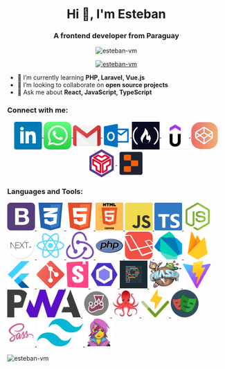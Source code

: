 <h1 align="center">Hi 👋, I'm Esteban</h1>
<h3 align="center">A frontend developer from Paraguay</h3>
<p align="center"> <img src="https://komarev.com/ghpvc/?username=esteban-vm&label=Profile%20views&color=0e75b6&style=flat" alt="esteban-vm" /> </p>
<p align="center"> <a href="https://github.com/ryo-ma/github-profile-trophy"><img src="https://github-profile-trophy.vercel.app/?username=esteban-vm" alt="esteban-vm" /></a> </p>

- 🌱 I’m currently learning **PHP, Laravel, Vue.js**
- 👯 I’m looking to collaborate on **open source projects**
- 💬 Ask me about **React, JavaScript, TypeScript**

<h3 align="left">Connect with me:</h3>
<p align="center">

<a href="https://linkedin.com/in/esteban-vera-mantero" title="LinkedIn">
  <img align="center" src="/icons/LinkedIn.png" alt="LinkedIn" />
</a>

<a href="https://wa.link/x95h58" title="WhatsApp">
  <img align="center" src="/icons/WhatsApp.png" alt="WhatsApp" />
</a>

<a href="https://wa.link/x95h58" title="Gmail">
  <img align="center" src="/icons/Gmail.png" alt="Gmail" />
</a>

<a href="https://wa.link/x95h58" title="Outlook">
  <img align="center" src="/icons/Outlook.png" alt="Outlook" />
</a>

<a href="https://www.freecodecamp.org/EstebanVM" title="FreeCodeCamp">
  <img align="center" src="/icons/FreeCodeCamp.png" alt="FreeCodeCamp" />
</a>

<a href="https://www.freecodecamp.org/EstebanVM" title="Udemy">
  <img align="center" src="/icons/Udemy.png" alt="Udemy" />
</a>

<a href="https://codepen.io/esteban-vera" title="CodePen" >
  <img align="center" src="/icons/CodePen.png" alt="CodePen" />
</a>

<a href="https://codesandbox.com/estebanvm1990" title="CodeSandbox">
  <img align="center" src="/icons/CodeSandbox.png" alt="CodeSandbox" />
</a>

<a href="https://replit.com/@esteban-90" title="Replit">
  <img align="center" src="/icons/Replit.png" alt="Replit" />
</a>

</p>

<h3 align="left">Languages and Tools:</h3>

  <p align="left">
    <a href="https://getbootstrap.com" title="BootstrapCSS">
      <img src="/icons/BootstrapCSS.png" alt="BootstrapCSS" />
    </a>
    <a href="https://www.w3schools.com/css/" title="CSS3">
      <img src="/icons/CSS3.png" alt="CSS3" />
    </a>
    <a href="https://www.w3.org/html/" title="HTML5">
      <img src="/icons/HTML5.png" alt="HTML5" />
    </a>
    <a href="https://www.w3schools.com/html/html5_canvas.asp" title="HTMLCanvas" >
      <img src="/icons/HTMLCanvas.png" alt="HTMLCanvas" />
    </a>
    <a href="https://developer.mozilla.org/en-US/docs/Web/JavaScript" title="JavaScript">
      <img src="/icons/JavaScript.png" alt="JavaScript" />
    </a>
    <a href="https://www.typescriptlang.org/" title="TypeScript">
      <img src="/icons/TypeScript.png" alt="TypeScript" />
    </a>
     <a href="https://www.typescriptlang.org/" title="NodeJS">
      <img src="/icons/NodeJS.png" alt="NodeJS" />
    </a>
    <a href="https://nextjs.org/" title="NextJS">
      <img src="/icons/NextJS.png" alt="NextJS" />
    </a>
    <a href="https://reactjs.org/" title="ReactJS">
      <img src="/icons/ReactJS.png" alt="ReactJS" />
    </a>
    <a href="https://redux.js.org" title="Redux">
      <img src="/icons/Redux.png" alt="Redux" />
    </a>
    <a href="https://www.php.net" title="PHP" >
      <img src="/icons/PHP.png" alt="PHP" />
    </a>
     <a href="https://laravel.com/" title="Laravel">
      <img src="/icons/Laravel.png" alt="Laravel" />
    </a>
    <a href="https://dart.dev" title="Dart">
      <img src="/icons/Dart.png" />
    </a>
    <a href="https://firebase.google.com/" title="Firebase">
      <img src="/icons/Firebase.png" />
    </a>
    <a href="https://flutter.dev" title="Flutter">
      <img  src="/icons/Flutter.png" alt="Flutter" />
    </a>
    <a href="https://git-scm.com/" title="Git">
      <img src="/icons/Git.png" alt="Git" />
    </a>
    <a href="https://storybook.js.org/" title="Storybook">
      <img src="/icons/Storybook.png" alt="Storybook" />
    </a>
    <a href="https://eslint.org/" title="Eslint">
      <img src="/icons/Eslint.png" alt="Eslint" />
    </a>
    <a href="https://eslint.org/" title="Prettier">
      <img src="/icons/Prettier.png" alt="Prettier" />
    </a>
    <a href="https://phaser.io/" title="PhaserJS">
      <img src="/icons/PhaserJS.png" alt="PhaserJS" />
    </a>
    <a href="https://v2.vitejs.dev/" title="Vite">
      <img src="/icons/Vite.png" alt="Vite" />
    </a>
    <a href="https://developer.mozilla.org/en-US/docs/Web/Progressive_web_apps" title="ProgressiveWepApp">
      <img src="/icons/ProgressiveWepApp.png" alt="ProgressiveWepApp" />
    </a>
    <a href="https://jestjs.io" title="Jest">
      <img src="/icons/Jest.png" alt="Jest" />
    </a>
    <a href="https://jestjs.io" title="ReactTestingLibrary">
      <img src="/icons/ReactTestingLibrary.png" alt="ReactTestingLibrary" />
    </a>
    <a href="https://vitest.dev/" title="Vitest">
      <img src="/icons/Vitest.png" alt="Vitest" />
    </a>
    <a href="https://playwright.dev/" title="Playwright">
      <img src="/icons/Playwright.png" alt="Playwright" />
    </a>
    <a href="https://sass-lang.com" title="Sass">
      <img src="/icons/Sass.png" alt="Sass" />
    </a>
    <a href="https://tailwindcss.com/" title="TailwindCSS">
      <img src="/icons/TailwindCSS.png" alt="TailwindCSS" />
    </a>
    <a href="https://emotion.sh/" title="Emotion">
      <img src="/icons/Emotion.png" alt="Emotion" />
    </a>
  </p>

<p>
  <img align="center" src="https://github-readme-stats.vercel.app/api/top-langs?username=esteban-vm&show_icons=true&locale=en&layout=compact" alt="esteban-vm" />
</p>
